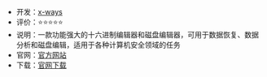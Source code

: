 - 开发：[x-ways](https://www.x-ways.net/)
- 评价：⭐⭐⭐⭐⭐
- 说明：一款功能强大的十六进制编辑器和磁盘编辑器，可用于数据恢复、数据分析和磁盘编辑，适用于各种计算机安全领域的任务
- 官网：[官方网站](https://www.x-ways.net/winhex/)
- 下载：[官网下载](https://www.x-ways.net/winhex.zip) 